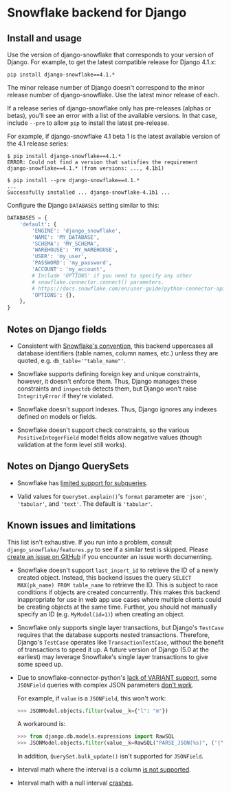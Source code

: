 # Snowflake backend for Django

## Install and usage

Use the version of django-snowflake that corresponds to your version of
Django. For example, to get the latest compatible release for Django 4.1.x:

`pip install django-snowflake==4.1.*`

The minor release number of Django doesn't correspond to the minor release
number of django-snowflake. Use the latest minor release of each.

If a release series of django-snowflake only has pre-releases (alphas or
betas), you'll see an error with a list of the available versions. In that
case, include `--pre` to allow `pip` to install the latest pre-release.

For example, if django-snowflake 4.1 beta 1 is the latest available version
of the 4.1 release series:

```
$ pip install django-snowflake==4.1.*
ERROR: Could not find a version that satisfies the requirement
django-snowflake==4.1.* (from versions: ..., 4.1b1)

$ pip install --pre django-snowflake==4.1.*
...
Successfully installed ... django-snowflake-4.1b1 ...
```

Configure the Django `DATABASES` setting similar to this:

```python
DATABASES = {
    'default': {
        'ENGINE': 'django_snowflake',
        'NAME': 'MY_DATABASE',
        'SCHEMA': 'MY_SCHEMA',
        'WAREHOUSE': 'MY_WAREHOUSE',
        'USER': 'my_user',
        'PASSWORD': 'my_password',
        'ACCOUNT': 'my_account',
        # Include 'OPTIONS' if you need to specify any other
        # snowflake.connector.connect() parameters.
        # https://docs.snowflake.com/en/user-guide/python-connector-api.html#connect
        'OPTIONS': {},
    },
}
```

## Notes on Django fields

- Consistent with [Snowflake's convention](https://docs.snowflake.com/en/sql-reference/identifiers-syntax.html),
  this backend uppercases all database identifiers (table names, column names,
  etc.) unless they are quoted, e.g. `db_table='"table_name"'`.

- Snowflake supports defining foreign key and unique constraints, however, it
  doesn't enforce them. Thus, Django manages these constraints and `inspectdb`
  detects them, but Django won't raise `IntegrityError` if they're violated.

- Snowflake doesn't support indexes. Thus, Django ignores any indexes defined
  on models or fields.

- Snowflake doesn't support check constraints, so the various
  `PositiveIntegerField` model fields allow negative values (though validation
  at the form level still works).

## Notes on Django QuerySets

* Snowflake has
  [limited support for subqueries](https://docs.snowflake.com/en/user-guide/querying-subqueries.html#types-supported-by-snowflake).

* Valid values for `QuerySet.explain()`'s `format` parameter are `'json'`,
  `'tabular'`, and `'text'`. The default is `'tabular'`.

## Known issues and limitations

This list isn't exhaustive. If you run into a problem, consult
`django_snowflake/features.py` to see if a similar test is skipped. Please
[create an issue on GitHub](https://github.com/Snowflake-Labs/django-snowflake/issues/new)
if you encounter an issue worth documenting.

* Snowflake doesn't support `last_insert_id` to retrieve the ID of a newly
  created object. Instead, this backend issues the query
  `SELECT MAX(pk_name) FROM table_name` to retrieve the ID. This is subject
  to race conditions if objects are created concurrently. This makes this
  backend inappropriate for use in web app use cases where multiple clients
  could be creating objects at the same time. Further, you should not manually
  specify an ID (e.g. `MyModel(id=1)`) when creating an object.

* Snowflake only supports single layer transactions, but Django's `TestCase`
  requires that the database supports nested transactions. Therefore, Django's
  `TestCase` operates like `TransactionTestCase`, without the benefit of
  transactions to speed it up. A future version of Django (5.0 at the earliest)
  may leverage Snowflake's single layer transactions to give some speed up.

* Due to snowflake-connector-python's [lack of VARIANT support](https://github.com/snowflakedb/snowflake-connector-python/issues/244),
  some `JSONField` queries with complex JSON parameters [don't work](https://github.com/Snowflake-Labs/django-snowflake/issues/58).

  For example, if `value` is a `JSONField`, this won't work:
  ```python
  >>> JSONModel.objects.filter(value__k={"l": "m"})
  ```
  A workaround is:
  ```python
  >>> from django.db.models.expressions import RawSQL
  >>> JSONModel.objects.filter(value__k=RawSQL("PARSE_JSON(%s)", ('{"l": "m"}',)))
  ```
  In addition, ``QuerySet.bulk_update()`` isn't supported for `JSONField`.

* Interval math where the interval is a column
  [is not supported](https://github.com/Snowflake-Labs/django-snowflake/issues/27).

* Interval math with a null interval
  [crashes](https://github.com/Snowflake-Labs/django-snowflake/issues/26).
